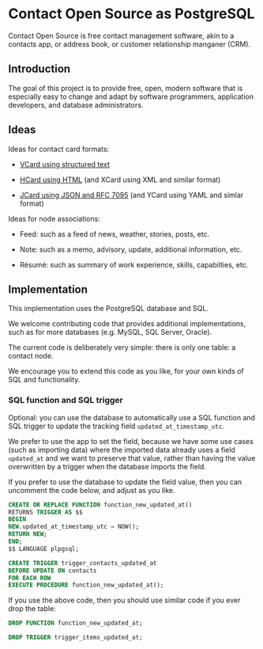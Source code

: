 # Contact Open Source as PostgreSQL

Contact Open Source is free contact management software, akin to a contacts app, or address book, or customer relationship manganer (CRM).


## Introduction

The goal of this project is to provide free, open, modern software that is especially easy to change and adapt by software programmers, application developers, and database administrators.


## Ideas

Ideas for contact card formats:

  * [VCard using structured text](https://wikipedia.org/wiki/VCard)

  * [HCard using HTML](https://wikipedia.org/wiki/HCard) (and XCard using XML and similar format)

  * [JCard using JSON and RFC 7095](https://tools.ietf.org/html/rfc7095) (and YCard using YAML and simlar format)

Ideas for node associations:

  * Feed: such as a feed of news, weather, stories, posts, etc.

  * Note: such as a memo, advisory, update, additional information, etc.

  * Résumé: such as summary of work experience, skills, capabilties, etc.


## Implementation

This implementation uses the PostgreSQL database and SQL.

We welcome contributing code that provides additional implementations, such as for more databases (e.g. MySQL, SQL Server, Oracle).

The current code is deliberately very simple: there is only one table: a contact node.

We encourage you to extend this code as you like, for your own kinds of SQL and functionality.


### SQL function and SQL trigger

Optional: you can use the database to automatically use
a SQL function and SQL trigger to update the tracking
field `updated_at_timestamp_utc`.

We prefer to use the app to set the field, because we
have some use cases (such as importing data) where the
imported data already uses a field `updated_at` and we
want to preserve that value, rather than having the value
overwritten by a trigger when the database imports the field.

If you prefer to use the database to update the field value,
then you can uncomment the code below, and adjust as you like.

```sql
CREATE OR REPLACE FUNCTION function_new_updated_at()
RETURNS TRIGGER AS $$
BEGIN
NEW.updated_at_timestamp_utc = NOW();
RETURN NEW;
END;
$$ LANGUAGE plpgsql;

CREATE TRIGGER trigger_contacts_updated_at
BEFORE UPDATE ON contacts
FOR EACH ROW
EXECUTE PROCEDURE function_new_updated_at();
```

If you use the above code, then you should use similar
code if you ever drop the table:

```sql
DROP FUNCTION function_new_updated_at;

DROP TRIGGER trigger_items_updated_at;
```
